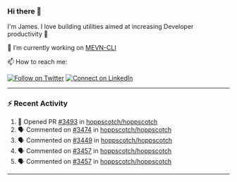 ### Hi there 👋

I'm James. I love building utilities aimed at increasing Developer productivity :raised_hands: 

🔭 I’m currently working on [MEVN-CLI](https://github.com/madlabsinc/mevn-cli)

📫 How to reach me:

[![Follow on Twitter](https://img.shields.io/badge/--twitter?label=Twitter&logo=Twitter&style=social)](https://twitter.com/james_madhacks) [![Connect on LinkedIn](https://img.shields.io/badge/--linkedin?label=LinkedIn&logo=LinkedIn&style=social)](https://www.linkedin.com/in/jamesgeorge007)

---

### :zap: Recent Activity

<!--START_SECTION:activity-->
1. 💪 Opened PR [#3493](https://github.com/hoppscotch/hoppscotch/pull/3493) in [hoppscotch/hoppscotch](https://github.com/hoppscotch/hoppscotch)
2. 🗣 Commented on [#3474](https://github.com/hoppscotch/hoppscotch/pull/3474#issuecomment-1790353364) in [hoppscotch/hoppscotch](https://github.com/hoppscotch/hoppscotch)
3. 🗣 Commented on [#3449](https://github.com/hoppscotch/hoppscotch/pull/3449#issuecomment-1790276952) in [hoppscotch/hoppscotch](https://github.com/hoppscotch/hoppscotch)
4. 🗣 Commented on [#3457](https://github.com/hoppscotch/hoppscotch/pull/3457#issuecomment-1780571540) in [hoppscotch/hoppscotch](https://github.com/hoppscotch/hoppscotch)
5. 🗣 Commented on [#3457](https://github.com/hoppscotch/hoppscotch/pull/3457#issuecomment-1779402409) in [hoppscotch/hoppscotch](https://github.com/hoppscotch/hoppscotch)
<!--END_SECTION:activity-->

---

<!--
**jamesgeorge007/jamesgeorge007** is a ✨ _special_ ✨ repository because its `README.md` (this file) appears on your GitHub profile.

Here are some ideas to get you started:

- 🌱 I’m currently learning ...
- 👯 I’m looking to collaborate on ...
- 🤔 I’m looking for help with ...
- 💬 Ask me about ...
- 😄 Pronouns: ...
- ⚡ Fun fact: ...
-->
